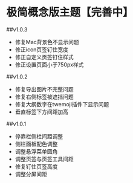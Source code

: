 # 极简概念版主题【完善中】

##v1.0.3
* 修复Mac背景色不显示问题
* 修正icon页签钉住宽度
* 修正自定义页签钉住样式
* 修正设置页面小于750px样式

##v1.0.2
* 修复导出图片不完整问题
* 修复右侧标签被遮挡问题
* 修复大纲数字在twemoji插件下显示问题
* 垂直标签下方间距加高

##v1.0.1
* 停靠栏侧栏间距调整
* 侧栏面板配色调整
* 调整悬浮菜单圆角
* 调整页签与页签工具间距
* 修复钉住页签高度
* 调整分屏间距